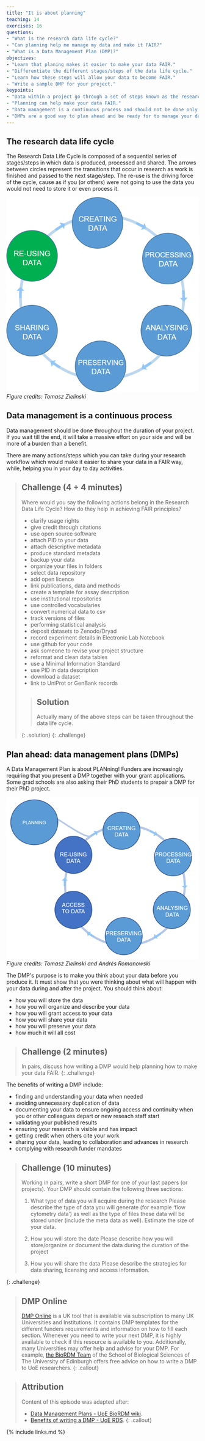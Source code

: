 ```yaml
---
title: "It is about planning"
teaching: 14
exercises: 16
questions:
- "What is the research data life cycle?"
- "Can planning help me manage my data and make it FAIR?"
- "What is a Data Management Plan (DMP)?"
objectives:
- "Learn that planing makes it easier to make your data FAIR."
- "Differentiate the different stages/steps of the data life cycle."
- "Learn how these steps will allow your data to become FAIR."
- "Write a sample DMP for your project."
keypoints:
- "Data within a project go through a set of steps known as the research data life cycle."
- "Planning can help make your data FAIR."
- "Data management is a continuous process and should not be done only at the end of a project."
- "DMPs are a good way to plan ahead and be ready for to manage your data once the project starts."
---
```


## The research data life cycle
The Research Data Life Cycle is composed of a sequential series of stages/steps in which data is produced,
processed and shared.
The arrows between circles represent the transitions that occur in research
as work is finished and passed to the next stage/step.
The re-use is the driving force of the cycle, cause as if you (or others) were
not going to use the data you would not need to store it or even process it.


![Figure 5.1. The Research Data Life Cycle ](../fig/05-research_data_life_cycle.png)
*Figure credits: Tomasz Zielinski*

## Data management is a continuous process
Data management should be done throughout the duration of your project.
If you wait till the end, it will take a massive effort on your side and will be more of a burden than a benefit.

There are many actions/steps which you can take during your research workflow
which would make it easier to share your data in a FAIR way, while, helping
you in your day to day activities.

> ## Challenge (4 + 4 minutes)
> Where would you say the following actions belong in the Research Data Life Cycle?
> How do they help in achieving FAIR principles?
>
> * clarify usage rights
> * give credit through citations
> * use open source software
> * attach PID to your data
> * attach descriptive metadata
> * produce standard metadata
> * backup your data
> * organize your files in folders
> * select data repository
> * add open licence
> * link publications, data and methods
> * create a template for assay description
> * use institutional repositories
> * use controlled vocabularies
> * convert numerical data to csv
> * track versions of files
> * performing statistical analysis
> * deposit datasets to Zenodo/Dryad
> * record experiment details in Electronic Lab Notebook
> * use github for your code
> * ask someone to revise your project structure
> * reformat and clean data tables
> * use a Minimal Information Standard
> * use PID in data description
> * download a dataset
> * link to UniProt or GenBank records
>
> > ## Solution
> > Actually many of the above steps can be taken throughout the data life cycle.
> >
> {: .solution}
{: .challenge}


## Plan ahead: data management plans (DMPs)
A Data Management Plan is about PLANning! Funders are increasingly requiring that you present a DMP together with your grant applications. Some grad schools are also asking their
PhD students to prepair a DMP for their PhD project.

![Figure 5.3. Planning ahead](../fig/05-planning.png)
*Figure credits: Tomasz Zielinski and Andrés Romanowski*

The DMP's purpose is to make you think about your data before you produce it. It must show that you were thinking about what will happen with your data during and after the project.
You should think about:
- how you will store the data
- how you will organize and describe your data
- how you will grant access to your data
- how you will share your data
- how you will preserve your data
- how much it will all cost

> ## Challenge (2 minutes)
> In pairs, discuss how writing a DMP would help planning how to make your data FAIR.
{: .challenge}

The benefits of writing a DMP include:
- finding and understanding your data when needed
- avoiding unnecessary duplication of data
- documenting your data to ensure ongoing access and continuity when you or other colleagues depart or new reseach staff start
- validating your published results
- ensuring your research is visible and has impact
- getting credit when others cite your work
- sharing your data, leading to collaboration and advances in research
- complying with research funder mandates

> ## Challenge (10 minutes)
> Working in pairs, write a short DMP for one of your last papers (or projects).
> Your DMP should contain the following three sections:
>
> 1. What type of data you will acquire during the research
> Please describe the type of data you will generate (for example ‘flow cytometry data’) as well as the type of files these data will be stored under (include the meta data as well). Estimate the size of your data.
>
> 2. How you will store the date
> Please describe how you will store/organize or document the data during the duration of the project
>
> 3. How you will share the data
> Please describe the strategies for data sharing, licensing and access information.
>
{: .challenge}

> ## DMP Online
> [DMP Online](https://dmponline.dcc.ac.uk/) is a UK tool that is available via subscription to many UK Universities and Institutions. It contains DMP templates
> for the different funders requirements and information on how to fill each section. Whenever you need to write your next DMP, it is highly available to check
> if this resource is available to you.
> Additionally, many Universities may offer help and advise for your DMP. For example, [the BioRDM Team](https://www.wiki.ed.ac.uk/display/RDMS/Research+Data+Management+SynthSys+%28f1sysrdm%29+Home)
> of the School of Biological Sciences of The University of Edinburgh offers free advice on how to write a DMP to UoE researchers.
{: .callout}

> ## Attribution
> Content of this episode was adapted after:
> - [Data Management Plans - UoE BioRDM wiki](https://www.wiki.ed.ac.uk/display/RDMS/Data+Management+Plans).
> - [Benefits of writing a DMP - UoE RDS](https://www.ed.ac.uk/information-services/research-support/research-data-service/before/benefits-of-writing-a-dmp).
{: .callout}

{% include links.md %}
